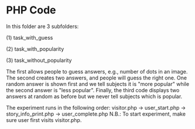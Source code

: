 # PHP Code

In this folder are 3 subfolders:

(1) task_with_guess

(2) task_with_popularity

(3) task_without_popularity

The first allows people to guess answers, e.g., number of dots in an image. 
The second creates two answers, and people will guess the right one. One 
random answer is shown first and we tell subjects it is "more popular" while 
the second answer is "less popular". Finally, the third code displays two 
answers at random as before but we never tell subjects which is popular.

The experiment runs in the following order: visitor.php -> user_start.php -> story_info_print.php -> user_complete.php
N.B.: To start experiment, make sure user first visits visitor.php.
